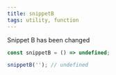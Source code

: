 ```yaml
---
title: snippetB
tags: utility, function
---
```


Snippet B has been changed

```js
const snippetB = () => undefined;
```

```js
snippetB(''); // undefined
```
